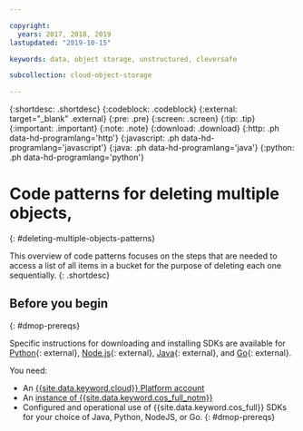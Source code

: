 ```yaml
---

copyright:
  years: 2017, 2018, 2019
lastupdated: "2019-10-15"

keywords: data, object storage, unstructured, cleversafe

subcollection: cloud-object-storage

---
```

{:shortdesc: .shortdesc}
{:codeblock: .codeblock}
{:external: target="_blank" .external}
{:pre: .pre}
{:screen: .screen}
{:tip: .tip}
{:important: .important}
{:note: .note}
{:download: .download}
{:http: .ph data-hd-programlang='http'} 
{:javascript: .ph data-hd-programlang='javascript'} 
{:java: .ph data-hd-programlang='java'} 
{:python: .ph data-hd-programlang='python'}


# Code patterns for deleting multiple objects, 
{: #deleting-multiple-objects-patterns}

This overview of code patterns focuses on the steps that are needed to access a list of all items in a bucket for the purpose of deleting each one sequentially.
{: .shortdesc}

## Before you begin
{: #dmop-prereqs}

Specific instructions for downloading and installing SDKs are available for [Python](/docs/services/cloud-object-storage/libraries?topic=cloud-object-storage-python){: external}, [Node.js](/docs/services/cloud-object-storage/libraries?topic=cloud-object-storage-node){: external}, [Java](/docs/services/cloud-object-storage/libraries?topic=cloud-object-storage-java){: external}, and [Go](/docs/services/cloud-object-storage/libraries?topic=cloud-object-storage-go){: external}.

You need:
  * An [{{site.data.keyword.cloud}} Platform account](https://cloud.ibm.com)
  * An [instance of {{site.data.keyword.cos_full_notm}}](/docs/services/cloud-object-storage/basics?topic=cloud-object-storage-provision)
  * Configured and operational use of {{site.data.keyword.cos_full}} SDKs for your choice of Java, Python, NodeJS, or Go.
{: #dmop-prereqs}

